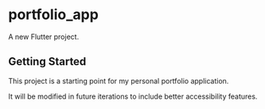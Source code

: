 # portfolio_app

A new Flutter project.

## Getting Started

This project is a starting point for my personal portfolio application.

It will be modified in future iterations to include better accessibility features.

